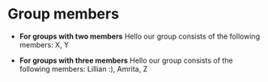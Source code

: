 # Group members

* **For groups with two members** Hello our group consists of the following members: X, Y

* **For groups with three members** Hello our group consists of the following members: Lillian :), Amrita, Z


